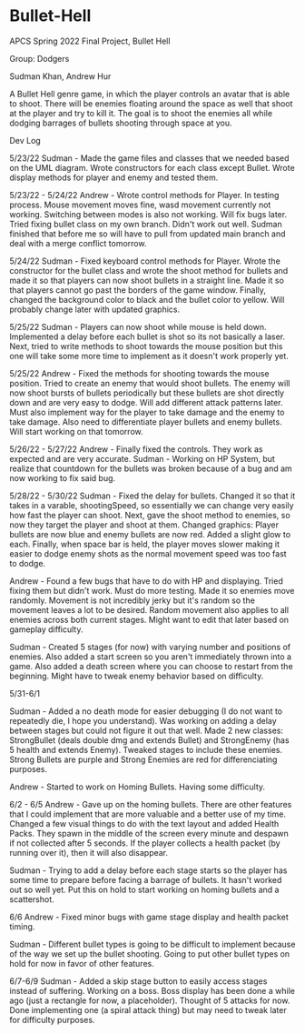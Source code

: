 # Bullet-Hell
APCS Spring 2022 Final Project, Bullet Hell

Group: Dodgers

Sudman Khan, Andrew Hur

A Bullet Hell genre game, in which the player controls an avatar that is able to shoot. There will be enemies floating around the space as well that shoot at the player and try to kill it. The goal is to shoot the enemies all while dodging barrages of bullets shooting through space at you.


Dev Log

5/23/22
Sudman - Made the game files and classes that we needed based on the UML diagram. Wrote constructors for each class except Bullet. Wrote display methods for player and enemy and tested them.

5/23/22 - 5/24/22
Andrew - Wrote control methods for Player. In testing process. Mouse movement moves fine, wasd movement currently not working. Switching between modes is also not working. Will fix bugs later. Tried fixing bullet class on my own branch. Didn't work out well. Sudman finished that before me so will have to pull from updated main branch and deal with a merge conflict tomorrow.

5/24/22
Sudman - Fixed keyboard control methods for Player. Wrote the constructor for the bullet class and wrote the shoot method for bullets and made it so that players can now shoot bullets in a straight line. Made it so that players cannot go past the borders of the game window. Finally, changed the background color to black and the bullet color to yellow. Will probably change later with updated graphics.

5/25/22
Sudman - Players can now shoot while mouse is held down. Implemented a delay before each bullet is shot so its not basically a laser. Next, tried to write methods to shoot towards the mouse position but this one will take some more time to implement as it doesn't work properly yet.

5/25/22
Andrew - Fixed the methods for shooting towards the mouse position. Tried to create an enemy that would shoot bullets. The enemy will now shoot bursts of bullets periodically but these bullets are shot directly down and are very easy to dodge. Will add different attack patterns later. Must also implement way for the player to take damage and the enemy to take damage. Also need to differentiate player bullets and enemy bullets. Will start working on that tomorrow.

5/26/22 - 5/27/22
Andrew - Finally fixed the controls. They work as expected and are very accurate.
Sudman - Working on HP System, but realize that countdown for the bullets was broken because of a bug and am now working to fix said bug. 

5/28/22 - 5/30/22
Sudman - Fixed the delay for bullets. Changed it so that it takes in a varable, shootingSpeed, so essentially we can change very easily how fast the player can shoot. Next, gave the shoot method to enemies, so now they target the player and shoot at them. Changed graphics: Player bullets are now blue and enemy bullets are now red. Added a slight glow to each. Finally, when space bar is held, the player moves slower making it easier to dodge enemy shots as the normal movement speed was too fast to dodge.

Andrew - Found a few bugs that have to do with HP and displaying. Tried fixing them but didn't work. Must do more testing. Made it so enemies move randomly. Movement is not incredibly jerky but it's random so the movement leaves a lot to be desired. Random movement also applies to all enemies across both current stages. Might want to edit that later based on gameplay difficulty. 

Sudman - Created 5 stages (for now) with varying number and positions of enemies. Also added a start screen so you aren't immediately thrown into a game. Also added a death screen where you can choose to restart from the beginning. Might have to tweak enemy behavior based on difficulty.

5/31-6/1

Sudman - Added a no death mode for easier debugging (I do not want to repeatedly die, I hope you understand). Was working on adding a delay between stages but could not figure it out that well. Made 2 new classes: StrongBullet (deals double dmg and extends Bullet) and StrongEnemy (has 5 health and extends Enemy). Tweaked stages to include these enemies. Strong Bullets are purple and Strong Enemies are red for differenciating purposes. 

Andrew - Started to work on Homing Bullets. Having some difficulty.

6/2 - 6/5 
Andrew - Gave up on the homing bullets. There are other features that I could implement that are more valuable and a better use of my time. Changed a few visual things to do with the text layout and added Health Packs. They spawn in the middle of the screen every minute and despawn if not collected after 5 seconds. If the player collects a health packet (by running over it), then it will also disappear. 

Sudman - Trying to add a delay before each stage starts so the player has some time to prepare before facing a barrage of bullets. It hasn't worked out so well yet. Put this on hold to start working on homing bullets and a scattershot.

6/6
Andrew - Fixed minor bugs with game stage display and health packet timing.

Sudman - Different bullet types is going to be difficult to implement because of the way we set up the bullet shooting. Going to put other bullet types on hold for now in favor of other features.

6/7-6/9
Sudman - Added a skip stage button to easily access stages instead of suffering. Working on a boss. Boss display has been done a while ago (just a rectangle for now, a placeholder). Thought of 5 attacks for now. Done implementing one (a spiral attack thing) but may need to tweak later for difficulty purposes.
